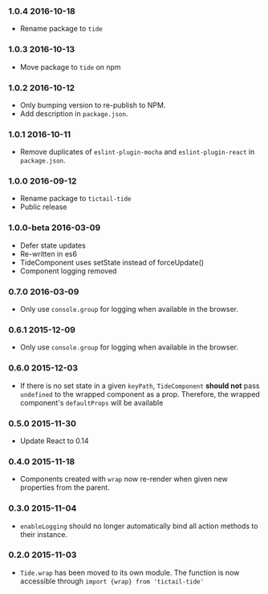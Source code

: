 ### 1.0.4 2016-10-18
* Rename package to `tide`

### 1.0.3 2016-10-13
* Move package to `tide` on npm

### 1.0.2 2016-10-12
* Only bumping version to re-publish to NPM.
* Add description in `package.json`.

### 1.0.1 2016-10-11
* Remove duplicates of `eslint-plugin-mocha` and `eslint-plugin-react` in `package.json`.

### 1.0.0 2016-09-12
* Rename package to `tictail-tide`
* Public release

### 1.0.0-beta 2016-03-09
* Defer state updates
* Re-written in es6
* TideComponent uses setState instead of forceUpdate()
* Component logging removed

### 0.7.0 2016-03-09
* Only use `console.group` for logging when available in the browser.

### 0.6.1 2015-12-09
* Only use `console.group` for logging when available in the browser.

### 0.6.0 2015-12-03
* If there is no set state in a given `keyPath`, `TideComponent` **should not** pass `undefined` to the wrapped component as a prop. Therefore, the wrapped component's `defaultProps` will be available

### 0.5.0 2015-11-30
* Update React to 0.14

### 0.4.0 2015-11-18
* Components created with `wrap` now re-render when given new properties from the parent.

### 0.3.0 2015-11-04
* `enableLogging` should no longer automatically bind all action methods to their instance.

### 0.2.0 2015-11-03
* `Tide.wrap` has been moved to its own module. The function is now accessible through `import {wrap} from 'tictail-tide'`
